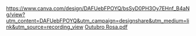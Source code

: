 https://www.canva.com/design/DAFUebFPOYQ/bsSyD0PH3Oy7EHnf_B4aNg/view?utm_content=DAFUebFPOYQ&utm_campaign=designshare&utm_medium=link&utm_source=recording_view
[Outubro Rosa.pdf](https://github.com/ICEI-PUC-Minas-PMV-ADS/pmv-ads-2022-2-e1-proj-web-t11-projeto-outubro-rosa/files/10203114/Outubro.Rosa.pdf)
